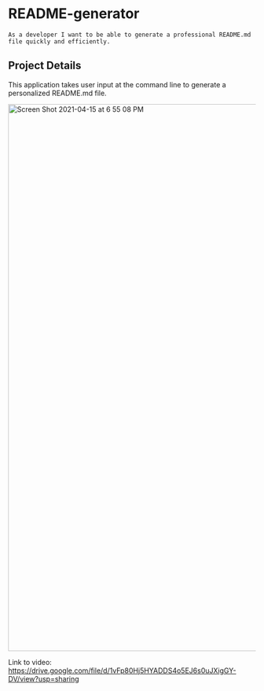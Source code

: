 # README-generator

`As a developer I want to be able to generate a professional
README.md file quickly and efficiently.`

## Project Details
This application takes user input at the command line to generate a 
personalized README.md file.

<img width="1112" alt="Screen Shot 2021-04-15 at 6 55 08 PM" src="https://user-images.githubusercontent.com/69644797/114952605-39260d00-9e1c-11eb-9a00-78f43441667c.png">

Link to video:
https://drive.google.com/file/d/1vFp80Hj5HYADDS4o5EJ6s0uJXigGY-DV/view?usp=sharing

